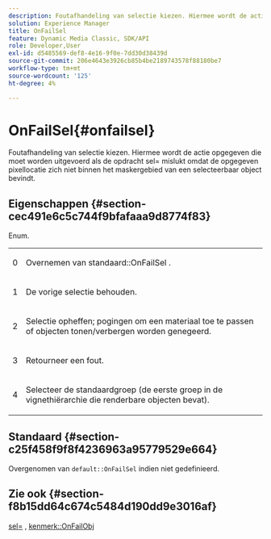 ```yaml
---
description: Foutafhandeling van selectie kiezen. Hiermee wordt de actie opgegeven die moet worden uitgevoerd als de opdracht sel= mislukt omdat de opgegeven pixellocatie zich niet binnen het maskergebied van een selecteerbaar object bevindt.
solution: Experience Manager
title: OnFailSel
feature: Dynamic Media Classic, SDK/API
role: Developer,User
exl-id: d5485569-def8-4e16-9f0e-7dd30d38439d
source-git-commit: 206e4643e3926cb85b4be2189743578f88180be7
workflow-type: tm+mt
source-wordcount: '125'
ht-degree: 4%

---
```


# OnFailSel{#onfailsel}

Foutafhandeling van selectie kiezen. Hiermee wordt de actie opgegeven die moet worden uitgevoerd als de opdracht sel= mislukt omdat de opgegeven pixellocatie zich niet binnen het maskergebied van een selecteerbaar object bevindt.

## Eigenschappen {#section-cec491e6c5c744f9bfafaaa9d8774f83}

Enum.

<table id="simpletable_1CFD2BC6F9BC4D2AB372EAF115B7F2FC"> 
 <tr class="strow"> 
  <td class="stentry"> <p>0 </p> </td> 
  <td class="stentry"> <p>Overnemen van <span class="codeph"> standaard::OnFailSel </span>. </p> </td> 
 </tr> 
 <tr class="strow"> 
  <td class="stentry"> <p>1 </p> </td> 
  <td class="stentry"> <p>De vorige selectie behouden. </p> </td> 
 </tr> 
 <tr class="strow"> 
  <td class="stentry"> <p>2 </p> </td> 
  <td class="stentry"> <p>Selectie opheffen; pogingen om een materiaal toe te passen of objecten tonen/verbergen worden genegeerd. </p> </td> 
 </tr> 
 <tr class="strow"> 
  <td class="stentry"> <p>3 </p> </td> 
  <td class="stentry"> <p>Retourneer een fout. </p> </td> 
 </tr> 
 <tr class="strow"> 
  <td class="stentry"> <p>4 </p> </td> 
  <td class="stentry"> <p>Selecteer de standaardgroep (de eerste groep in de vignethiërarchie die renderbare objecten bevat). </p> </td> 
 </tr> 
</table>

## Standaard {#section-c25f458f9f8f4236963a95779529e664}

Overgenomen van `default::OnFailSel` indien niet gedefinieerd.

## Zie ook {#section-f8b15dd64c674c5484d190dd9e3016af}

[sel=](../../../../../ir-api/http-protocol/image-rendering-api-ref/c-ir-http-protocol-ref/c-ir-http-protocol-command-reference/r-ir-sel.md#reference-01322c58d414481385c29fcdd27a090b) ,  [kenmerk::OnFailObj](../../../../../ir-api/material-cat/image-rendering-api-ref/c-ir-material-catalog/c-ir-attributes-reference/r-ir-onfailobj.md#reference-4c6ba90418e84da5831f8573bbbf2c8d)
